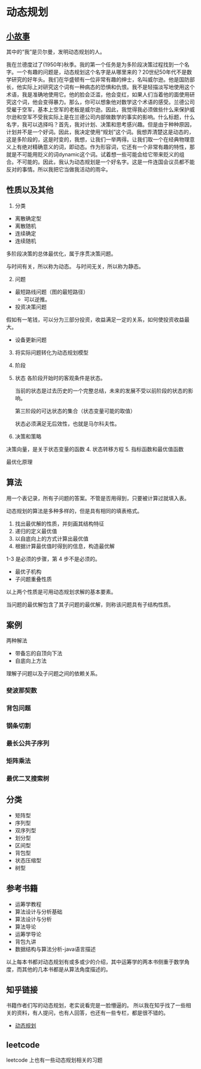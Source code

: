 # 动态规划

## [小故事](https://www.quora.com/Why-is-dynamic-programming-called-dynamic-programming/answer/Surya-Sankar)

其中的“我”是贝尔曼，发明动态规划的人。

我在兰德度过了(1950年)秋季。我的第一个任务是为多阶段决策过程找到一个名字。一个有趣的问题是，动态规划这个名字是从哪里来的？20世纪50年代不是数学研究的好年头。我们在华盛顿有一位非常有趣的绅士，名叫威尔逊。他是国防部长，他实际上对研究这个词有一种病态的恐惧和仇恨。我不是轻描淡写地使用这个术语，我是准确地使用它。他的脸会泛滥，他会变红，如果人们当着他的面使用研究这个词，他会变得暴力。那么，你可以想象他对数学这个术语的感受。兰德公司受雇于空军，基本上空军的老板是威尔逊。因此，我觉得我必须做些什么来保护威尔逊和空军不受我实际上是在兰德公司内部做数学的事实的影响。什么标题，什么名字，我可以选择吗？首先，我对计划、决策和思考感兴趣。但是由于种种原因，计划并不是一个好词。因此，我决定使用“规划”这个词。我想弄清楚这是动态的，这是多阶段的，这是时变的，我想，让我们一举两得。让我们取一个在经典物理意义上有绝对精确意义的词，即动态。作为形容词，它还有一个非常有趣的特性，那就是不可能用贬义的词dynamic这个词。试着想一些可能会给它带来贬义的组合。不可能的。因此，我认为动态规划是一个好名字。这是一件连国会议员都不能反对的事情。所以我把它当做我活动的雨伞。


## 性质以及其他

1. 分类

- 离散确定型
- 离散随机
- 连续确定
- 连续随机

多阶段决策的总体最优化，属于序贯决策问题。

与时间有关，所以称为动态。
与时间无关，所以称为静态。

2. 问题

- 最短路线问题（图的最短路径）
  - 可以逆推。 
- 投资决策问题

假如有一笔钱，可以分为三部分投资，收益满足一定的关系，如何使投资收益最大。

- 设备更新问题

3. 将实际问题转化为动态规划模型

1. 阶段
2. 状态
    各阶段开始时的客观条件是状态。

    当前的状态是过去历史的一个完整总结，未来的发展不受以前阶段的状态的影响。

    第三阶段的可达状态的集合（状态变量可能的取值）

    状态必须满足无后效性，也就是马尔科夫性。

  3. 决策和策略

  决策向量，是关于状态变量的函数
  4. 状态转移方程
  5. 指标函数和最优值函数


最优化原理

## 算法

用一个表记录，所有子问题的答案。不管是否用得到，只要被计算过就填入表。

动态规划的算法是多种多样的，但是具有相同的填表格式。

1. 找出最优解的性质，并刻画其结构特征
2. 递归的定义最优值
3. 以自底向上的方式计算出最优值
4. 根据计算最优值时得到的信息，构造最优解


1-3 是必须的步骤，第 4 步不是必须的。

- 最优子机构
- 子问题重叠性质

以上两个性质是可用动态规划求解的基本要素。

当问题的最优解包含了其子问题的最优解，则称该问题具有子结构性质。


## 案例

两种解法

- 带备忘的自顶向下法
- 自底向上方法

理解子问题以及子问题之间的依赖关系。

### 斐波那契数

### 背包问题

### 钢条切割

### 最长公共子序列

### 矩阵乘法

### 最优二叉搜索树

## 分类

- 矩阵型
- 序列型
- 双序列型
- 划分型
- 区间型
- 背包型
- 状态压缩型
- 树型

## 参考书籍

- 运筹学教程
- 算法设计与分析基础
- 算法设计与分析
- 算法导论
- 运筹学导论
- 背包九讲
- 数据结构与算法分析-java语言描述

以上每本书都对动态规划有或多或少的介绍，其中运筹学的两本书侧重于数学角度，而其他的几本书都是从算法角度描述的。

## 知乎链接

书籍作者们写的动态规划，老实说看完是一脸懵逼的。
所以我在知乎找了一些相关的资料，有人提问，也有人回答，也还有一些专栏，都是很不错的。


- [动态规划](https://www.zhihu.com/search?type=content&q=%E5%8A%A8%E6%80%81%E8%A7%84%E5%88%92)

## leetcode

leetcode 上也有一些动态规划相关的习题